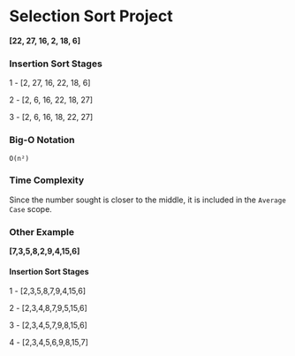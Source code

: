# Selection Sort Project

**[22, 27, 16, 2, 18, 6]**

### Insertion Sort Stages

1 - [2, 27, 16, 22, 18, 6]

2 - [2, 6, 16, 22, 18, 27]

3 - [2, 6, 16, 18, 22, 27]

### Big-O Notation

`O(n²)`

### Time Complexity

Since the number sought is closer to the middle, it is included in the `Average Case` scope.

### Other Example

**[7,3,5,8,2,9,4,15,6]**

#### Insertion Sort Stages

1 - [2,3,5,8,7,9,4,15,6]

2 - [2,3,4,8,7,9,5,15,6]

3 - [2,3,4,5,7,9,8,15,6]

4 - [2,3,4,5,6,9,8,15,7]
 
